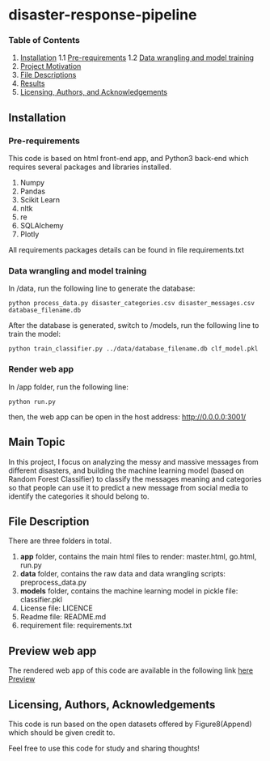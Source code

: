 # disaster-response-pipeline
### Table of Contents

1. [Installation](#installation)
1.1 [Pre-requirements](#requirement)
1.2 [Data wrangling and model training](#data)
2. [Project Motivation](#maintopic)
3. [File Descriptions](#description)
4. [Results](#results)
5. [Licensing, Authors, and Acknowledgements](#license)

## Installation<a name="installation"></a>
### Pre-requirements<a name="requirement"></a>
This code is based on html front-end app, and Python3 back-end which requires several packages and libraries installed.
1. Numpy
2. Pandas
3. Scikit Learn
4. nltk
5. re
6. SQLAlchemy
7. Plotly

All requirements packages details can be found in file requirements.txt
### Data wrangling and model training<a name="data"></a>
In /data, run the following line to generate the database:

`python process_data.py disaster_categories.csv disaster_messages.csv database_filename.db`

After the database is generated, switch to /models, run the following line to train the model:

`python train_classifier.py ../data/database_filename.db clf_model.pkl`

### Render web app
In /app folder, run the following line:

`python run.py`

then, the web app can be open in the host address: http://0.0.0.0:3001/

## Main Topic<a name="maintopic"></a>
In this project, I focus on analyzing the messy and massive messages from different disasters, and building the machine learning model (based on Random Forest Classifier) to classify the messages meaning and categories so that people can use it to predict a new message from social media to identify the categories it should belong to.

## File Description<a name="description"></a>
There are three folders in total.
1. **app** folder, contains the main html files to render: master.html, go.html, run.py
2. **data** folder, contains the raw data and data wrangling scripts: preprocess_data.py
3. **models** folder, contains the machine learning model in pickle file: classifier.pkl
4. License file: LICENCE
5. Readme file: README.md
6. requirement file: requirements.txt

## Preview web app<a name="results"></a>
The rendered web app of this code are available in the following link [here]()
[Preview](/app/static/img/fullscreenshot.png)
## Licensing, Authors, Acknowledgements<a name="license"></a>
This code is run based on the open datasets offered by Figure8(Append) which should be given credit to.

Feel free to use this code for study and sharing thoughts!
